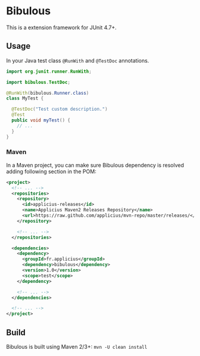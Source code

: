 # Bibulous

This is a extension framework for JUnit 4.7+.

## Usage

In your Java test class `@RunWith` and `@TestDoc` annotations.

```java
import org.junit.runner.RunWith;

import bibulous.TestDoc;

@RunWith(bibulous.Runner.class)
class MyTest {

  @TestDoc("Test custom description.")
  @Test
  public void myTest() {
    // ...
  }
}
```

### Maven

In a Maven project, you can make sure Bibulous dependency is resolved 
adding following section in the POM:

```xml
<project>
  <!-- ... -->
  <repositories>
    <repository>
      <id>applicius-releases</id>
      <name>Applicius Maven2 Releases Repository</name>
      <url>https://raw.github.com/applicius/mvn-repo/master/releases/</url>
    </repository>

    <!-- ... -->
  </repositories>

  <dependencies>
    <dependency>
      <groupId>fr.applicius</groupId>
      <dependency>bibulous</dependency>
      <version>1.0</version>
      <scope>test</scope>
    </dependency>

    <!-- ... -->
  </dependencies>

  <!-- ... -->
</project>
```

## Build

Bibulous is built using Maven 2/3+: `mvn -U clean install`
